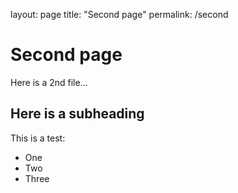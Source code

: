 layout: page
title: "Second page"
permalink: /second

# Second page

Here is a 2nd file...

## Here is a subheading

This is a test:

* One
* Two
* Three

